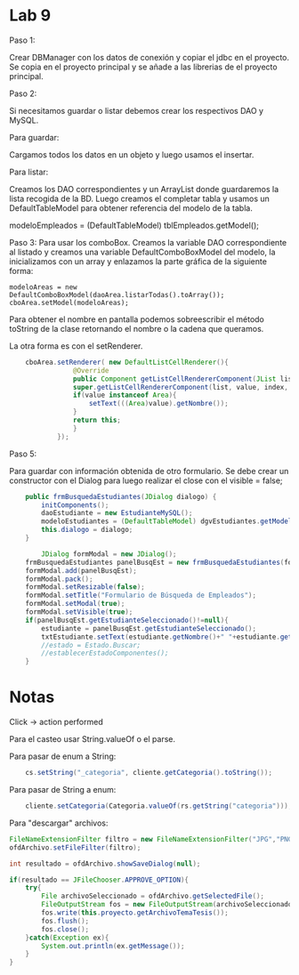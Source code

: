 # Lab 9

Paso 1:

Crear DBManager con los datos de conexión y copiar el jdbc en el proyecto.
Se copia en el proyecto principal y se añade a las librerias de el proyecto principal.

Paso 2:

Si necesitamos guardar o listar debemos crear los respectivos DAO y MySQL.

Para guardar:

Cargamos todos los datos en un objeto y luego usamos el insertar.

Para listar:

Creamos los DAO correspondientes y un ArrayList donde guardaremos la lista recogida de la BD. Luego creamos el completar tabla y usamos un DefaultTableModel para obtener referencia del modelo de la tabla.

modeloEmpleados = (DefaultTableModel) tblEmpleados.getModel();

Paso 3:
Para usar los comboBox.
Creamos la variable DAO correspondiente al listado y creamos una variable DefaultComboBoxModel del modelo, la inicializamos con un array y enlazamos la parte gráfica de la siguiente forma:

    modeloAreas = new DefaultComboBoxModel(daoArea.listarTodas().toArray());
    cboArea.setModel(modeloAreas);

Para obtener el nombre en pantalla podemos sobreescribir el método toString de la clase retornando el nombre o la cadena que queramos.

La otra forma es con el setRenderer.
``` java
    cboArea.setRenderer( new DefaultListCellRenderer(){
                @Override
                public Component getListCellRendererComponent(JList list, Object value, int index, boolean isSelected, boolean cellHasFocus){
                super.getListCellRendererComponent(list, value, index, isSelected, cellHasFocus);
                if(value instanceof Area){
                    setText(((Area)value).getNombre());
                }
                return this;
                }
            });
```
Paso 5: 

Para guardar con información obtenida de otro formulario.
Se debe crear un constructor con el Dialog para luego realizar el close con el visible = false;
``` java
    public frmBusquedaEstudiantes(JDialog dialogo) {
        initComponents();
        daoEstudiante = new EstudianteMySQL();
        modeloEstudiantes = (DefaultTableModel) dgvEstudiantes.getModel();
        this.dialogo = dialogo;
    }

        JDialog formModal = new JDialog();
    frmBusquedaEstudiantes panelBusqEst = new frmBusquedaEstudiantes(formModal);
    formModal.add(panelBusqEst);
    formModal.pack();
    formModal.setResizable(false);
    formModal.setTitle("Formulario de Búsqueda de Empleados");
    formModal.setModal(true);
    formModal.setVisible(true);
    if(panelBusqEst.getEstudianteSeleccionado()!=null){
        estudiante = panelBusqEst.getEstudianteSeleccionado();
        txtEstudiante.setText(estudiante.getNombre()+" "+estudiante.getApellidoPaterno());
        //estado = Estado.Buscar;
        //establecerEstadoComponentes();
    }
```
# Notas
Click -> action performed

Para el casteo usar String.valueOf o el parse.

Para pasar de enum a String: 
``` java
    cs.setString("_categoria", cliente.getCategoria().toString());
```

Para pasar de String a enum:
``` java
    cliente.setCategoria(Categoria.valueOf(rs.getString("categoria")));
```
Para "descargar" archivos:

``` java
FileNameExtensionFilter filtro = new FileNameExtensionFilter("JPG","PNG","jpg","png");
ofdArchivo.setFileFilter(filtro);

int resultado = ofdArchivo.showSaveDialog(null);

if(resultado == JFileChooser.APPROVE_OPTION){
    try{
        File archivoSeleccionado = ofdArchivo.getSelectedFile();
        FileOutputStream fos = new FileOutputStream(archivoSeleccionado);
        fos.write(this.proyecto.getArchivoTemaTesis());
        fos.flush();
        fos.close();
    }catch(Exception ex){
        System.out.println(ex.getMessage());
    }
}

```